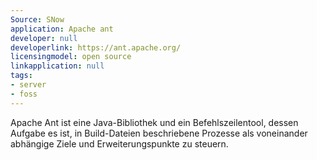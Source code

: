 ```yaml
---
Source: SNow
application: Apache ant
developer: null
developerlink: https://ant.apache.org/
licensingmodel: open source
linkapplication: null
tags:
- server
- foss
---
```

Apache Ant ist eine Java-Bibliothek und ein Befehlszeilentool, dessen Aufgabe es ist, in Build-Dateien beschriebene Prozesse als voneinander abhängige Ziele und Erweiterungspunkte zu steuern.
